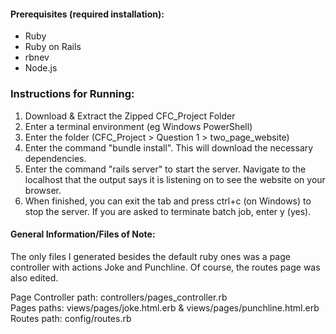 #### Prerequisites (required installation):
- Ruby
- Ruby on Rails
- rbnev
- Node.js

### Instructions for Running:
1.  Download & Extract the Zipped CFC_Project Folder
2.  Enter a terminal environment (eg Windows PowerShell)
3.  Enter the folder (CFC_Project > Question 1 > two_page_website)
4.  Enter the command "bundle install". This will download the necessary dependencies.
5.  Enter the command "rails server" to start the server. Navigate to the localhost that the output says it is listening on to see the website on your browser. 
6.  When finished, you can exit the tab and press ctrl+c (on Windows) to stop the server. If you are asked to terminate batch job, enter y (yes).


#### General Information/Files of Note:

The only files I generated besides the default ruby ones was a page controller with actions Joke and Punchline. Of course, the routes page was also edited.

Page Controller path: controllers/pages_controller.rb  
Pages paths: views/pages/joke.html.erb & views/pages/punchline.html.erb  
Routes path: config/routes.rb
